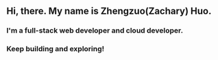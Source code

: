 ## Hi, there. My name is Zhengzuo(Zachary) Huo. 

### I'm a full-stack web developer and cloud developer.

### Keep building and exploring!

